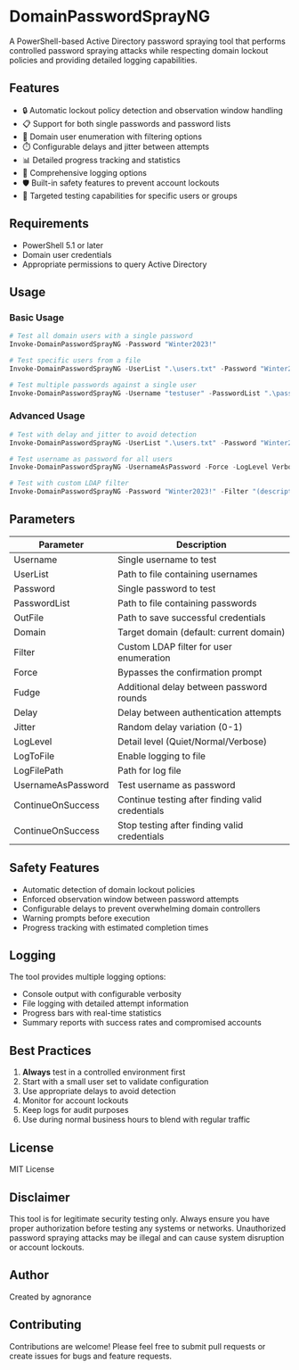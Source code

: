 # DomainPasswordSprayNG

A PowerShell-based Active Directory password spraying tool that performs controlled password spraying attacks while respecting domain lockout policies and providing detailed logging capabilities.

## Features

- 🔒 Automatic lockout policy detection and observation window handling
- 📋 Support for both single passwords and password lists
- 👥 Domain user enumeration with filtering options
- ⏱️ Configurable delays and jitter between attempts
- 📊 Detailed progress tracking and statistics
- 📝 Comprehensive logging options
- 🛡️ Built-in safety features to prevent account lockouts
- 🎯 Targeted testing capabilities for specific users or groups

## Requirements

- PowerShell 5.1 or later
- Domain user credentials
- Appropriate permissions to query Active Directory

## Usage

### Basic Usage

```powershell
# Test all domain users with a single password
Invoke-DomainPasswordSprayNG -Password "Winter2023!"

# Test specific users from a file
Invoke-DomainPasswordSprayNG -UserList ".\users.txt" -Password "Winter2023!" -OutFile "valid.txt"

# Test multiple passwords against a single user
Invoke-DomainPasswordSprayNG -Username "testuser" -PasswordList ".\passes.txt" -Domain "test.local"
```

### Advanced Usage

```powershell
# Test with delay and jitter to avoid detection
Invoke-DomainPasswordSprayNG -UserList ".\users.txt" -Password "Winter2023!" -Delay 1 -Jitter 0.3

# Test username as password for all users
Invoke-DomainPasswordSprayNG -UsernameAsPassword -Force -LogLevel Verbose

# Test with custom LDAP filter
Invoke-DomainPasswordSprayNG -Password "Winter2023!" -Filter "(description=*admin*)"
```

## Parameters

| Parameter | Description |
|-----------|-------------|
| Username | Single username to test |
| UserList | Path to file containing usernames |
| Password | Single password to test |
| PasswordList | Path to file containing passwords |
| OutFile | Path to save successful credentials |
| Domain | Target domain (default: current domain) |
| Filter | Custom LDAP filter for user enumeration |
| Force | Bypasses the confirmation prompt |
| Fudge | Additional delay between password rounds |
| Delay | Delay between authentication attempts |
| Jitter | Random delay variation (0-1) |
| LogLevel | Detail level (Quiet/Normal/Verbose) |
| LogToFile | Enable logging to file |
| LogFilePath | Path for log file |
| UsernameAsPassword | Test username as password |
| ContinueOnSuccess | Continue testing after finding valid credentials |
| ContinueOnSuccess | Stop testing after finding valid credentials |

## Safety Features

- Automatic detection of domain lockout policies
- Enforced observation window between password attempts
- Configurable delays to prevent overwhelming domain controllers
- Warning prompts before execution
- Progress tracking with estimated completion times

## Logging

The tool provides multiple logging options:
- Console output with configurable verbosity
- File logging with detailed attempt information
- Progress bars with real-time statistics
- Summary reports with success rates and compromised accounts

## Best Practices

1. **Always** test in a controlled environment first
2. Start with a small user set to validate configuration
3. Use appropriate delays to avoid detection
4. Monitor for account lockouts
5. Keep logs for audit purposes
6. Use during normal business hours to blend with regular traffic

## License

MIT License

## Disclaimer

This tool is for legitimate security testing only. Always ensure you have proper authorization before testing any systems or networks. Unauthorized password spraying attacks may be illegal and can cause system disruption or account lockouts.

## Author

Created by agnorance

## Contributing

Contributions are welcome! Please feel free to submit pull requests or create issues for bugs and feature requests.